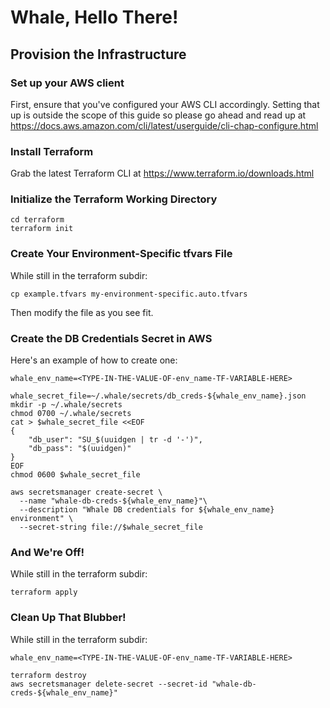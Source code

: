 # Whale, Hello There!

## Provision the Infrastructure

### Set up your AWS client

First, ensure that you've configured your AWS CLI accordingly. Setting
that up is outside the scope of this guide so please go ahead and read
up at https://docs.aws.amazon.com/cli/latest/userguide/cli-chap-configure.html


### Install Terraform

Grab the latest Terraform CLI at https://www.terraform.io/downloads.html


### Initialize the Terraform Working Directory

```
cd terraform
terraform init
```


### Create Your Environment-Specific tfvars File

While still in the terraform subdir:

```
cp example.tfvars my-environment-specific.auto.tfvars
```

Then modify the file as you see fit.


### Create the DB Credentials Secret in AWS

Here's an example of how to create one:

```
whale_env_name=<TYPE-IN-THE-VALUE-OF-env_name-TF-VARIABLE-HERE>

whale_secret_file=~/.whale/secrets/db_creds-${whale_env_name}.json
mkdir -p ~/.whale/secrets
chmod 0700 ~/.whale/secrets
cat > $whale_secret_file <<EOF
{
    "db_user": "SU_$(uuidgen | tr -d '-')",
    "db_pass": "$(uuidgen)"
}
EOF
chmod 0600 $whale_secret_file

aws secretsmanager create-secret \
  --name "whale-db-creds-${whale_env_name}"\
  --description "Whale DB credentials for ${whale_env_name} environment" \
  --secret-string file://$whale_secret_file
```


### And We're Off!

While still in the terraform subdir:

```
terraform apply
```


### Clean Up That Blubber!

While still in the terraform subdir:

```
whale_env_name=<TYPE-IN-THE-VALUE-OF-env_name-TF-VARIABLE-HERE>

terraform destroy
aws secretsmanager delete-secret --secret-id "whale-db-creds-${whale_env_name}"
```
